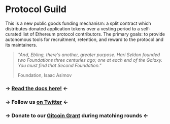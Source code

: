 # Protocol Guild

This is a new public goods funding mechanism: a split contract which distributes donated application tokens over a vesting period to a self-curated list of Ethereum protocol contributors. The primary goals: to provide autonomous tools for recruitment, retention, and reward to the protocol and its maintainers.

> *"And, Ebling, there's another, greater purpose. Hari Seldon founded two Foundations three centuries ago; one at each end of the Galaxy. You must find that Second Foundation."*
>
> Foundation, Isaac Asimov

### → [Read the docs here!](https://protocol-guild.readthedocs.io/en/latest/index.html#) ←
### → Follow us [on Twitter](https://twitter.com/protocolguild) ←
### → Donate to our [Gitcoin Grant](https://explorer.gitcoin.co/#/round/1/0xdf22a2c8f6ba9376ff17ee13e6154b784ee92094/0xdf22a2c8f6ba9376ff17ee13e6154b784ee92094-18) during matching rounds ←
